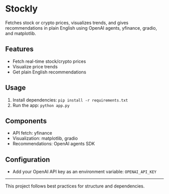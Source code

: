 # Stockly

Fetches stock or crypto prices, visualizes trends, and gives recommendations in plain English using OpenAI agents, yfinance, gradio, and matplotlib.

## Features
- Fetch real-time stock/crypto prices
- Visualize price trends
- Get plain English recommendations

## Usage
1. Install dependencies: `pip install -r requirements.txt`
2. Run the app: `python app.py`

## Components
- API fetch: yfinance
- Visualization: matplotlib, gradio
- Recommendations: OpenAI agents SDK

## Configuration
- Add your OpenAI API key as an environment variable: `OPENAI_API_KEY`

---

This project follows best practices for structure and dependencies.
